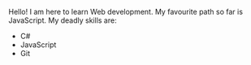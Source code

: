 Hello! I am here to learn Web development. My favourite path so far is JavaScript.
My deadly skills are:
* C#
* JavaScript
* Git
